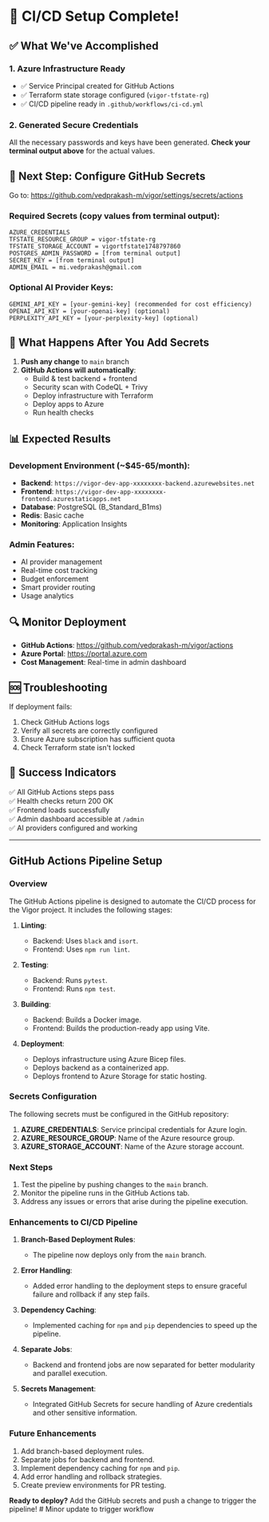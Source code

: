 # 🚀 CI/CD Setup Complete!

## ✅ What We've Accomplished

### 1. Azure Infrastructure Ready

- ✅ Service Principal created for GitHub Actions
- ✅ Terraform state storage configured (`vigor-tfstate-rg`)
- ✅ CI/CD pipeline ready in `.github/workflows/ci-cd.yml`

### 2. Generated Secure Credentials

All the necessary passwords and keys have been generated. **Check your terminal output above** for the actual values.

## 🔑 Next Step: Configure GitHub Secrets

Go to: https://github.com/vedprakash-m/vigor/settings/secrets/actions

### Required Secrets (copy values from terminal output):

```
AZURE_CREDENTIALS
TFSTATE_RESOURCE_GROUP = vigor-tfstate-rg
TFSTATE_STORAGE_ACCOUNT = vigortfstate1748797860
POSTGRES_ADMIN_PASSWORD = [from terminal output]
SECRET_KEY = [from terminal output]
ADMIN_EMAIL = mi.vedprakash@gmail.com
```

### Optional AI Provider Keys:

```
GEMINI_API_KEY = [your-gemini-key] (recommended for cost efficiency)
OPENAI_API_KEY = [your-openai-key] (optional)
PERPLEXITY_API_KEY = [your-perplexity-key] (optional)
```

## 🎯 What Happens After You Add Secrets

1. **Push any change** to `main` branch
2. **GitHub Actions will automatically**:
   - Build & test backend + frontend
   - Security scan with CodeQL + Trivy
   - Deploy infrastructure with Terraform
   - Deploy apps to Azure
   - Run health checks

## 📊 Expected Results

### Development Environment (~$45-65/month):

- **Backend**: `https://vigor-dev-app-xxxxxxxx-backend.azurewebsites.net`
- **Frontend**: `https://vigor-dev-app-xxxxxxxx-frontend.azurestaticapps.net`
- **Database**: PostgreSQL (B_Standard_B1ms)
- **Redis**: Basic cache
- **Monitoring**: Application Insights

### Admin Features:

- AI provider management
- Real-time cost tracking
- Budget enforcement
- Smart provider routing
- Usage analytics

## 🔍 Monitor Deployment

- **GitHub Actions**: https://github.com/vedprakash-m/vigor/actions
- **Azure Portal**: https://portal.azure.com
- **Cost Management**: Real-time in admin dashboard

## 🆘 Troubleshooting

If deployment fails:

1. Check GitHub Actions logs
2. Verify all secrets are correctly configured
3. Ensure Azure subscription has sufficient quota
4. Check Terraform state isn't locked

## 🎉 Success Indicators

✅ All GitHub Actions steps pass  
✅ Health checks return 200 OK  
✅ Frontend loads successfully  
✅ Admin dashboard accessible at `/admin`  
✅ AI providers configured and working

---

## GitHub Actions Pipeline Setup

### Overview

The GitHub Actions pipeline is designed to automate the CI/CD process for the Vigor project. It includes the following stages:

1. **Linting**:

   - Backend: Uses `black` and `isort`.
   - Frontend: Uses `npm run lint`.

2. **Testing**:

   - Backend: Runs `pytest`.
   - Frontend: Runs `npm test`.

3. **Building**:

   - Backend: Builds a Docker image.
   - Frontend: Builds the production-ready app using Vite.

4. **Deployment**:
   - Deploys infrastructure using Azure Bicep files.
   - Deploys backend as a containerized app.
   - Deploys frontend to Azure Storage for static hosting.

### Secrets Configuration

The following secrets must be configured in the GitHub repository:

1. **AZURE_CREDENTIALS**: Service principal credentials for Azure login.
2. **AZURE_RESOURCE_GROUP**: Name of the Azure resource group.
3. **AZURE_STORAGE_ACCOUNT**: Name of the Azure storage account.

### Next Steps

1. Test the pipeline by pushing changes to the `main` branch.
2. Monitor the pipeline runs in the GitHub Actions tab.
3. Address any issues or errors that arise during the pipeline execution.

### Enhancements to CI/CD Pipeline

1. **Branch-Based Deployment Rules**:
   - The pipeline now deploys only from the `main` branch.

2. **Error Handling**:
   - Added error handling to the deployment steps to ensure graceful failure and rollback if any step fails.

3. **Dependency Caching**:
   - Implemented caching for `npm` and `pip` dependencies to speed up the pipeline.

4. **Separate Jobs**:
   - Backend and frontend jobs are now separated for better modularity and parallel execution.

5. **Secrets Management**:
   - Integrated GitHub Secrets for secure handling of Azure credentials and other sensitive information.

### Future Enhancements

1. Add branch-based deployment rules.
2. Separate jobs for backend and frontend.
3. Implement dependency caching for `npm` and `pip`.
4. Add error handling and rollback strategies.
5. Create preview environments for PR testing.

**Ready to deploy?** Add the GitHub secrets and push a change to trigger the pipeline! # Minor update to trigger workflow
